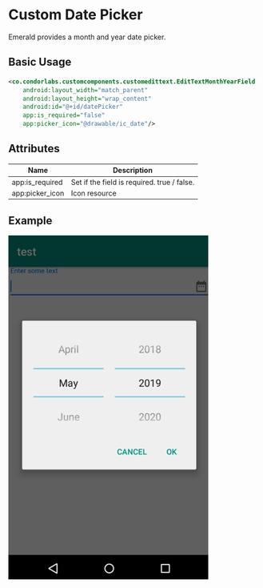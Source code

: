 # Custom Date Picker
Emerald provides a month and year date picker.

## Basic Usage

```xml
<co.condorlabs.customcomponents.customedittext.EditTextMonthYearField
    android:layout_width="match_parent"
    android:layout_height="wrap_content"
    android:id="@+id/datePicker"
    app:is_required="false"
    app:picker_icon="@drawable/ic_date"/>
```

## Attributes

| Name | Description |
| - | - |
| app:is_required | Set if the field is required. true / false. |
| app:picker_icon | Icon resource |

## Example
<img src="/Images/datepicker-example.png" width="400" heigth="400">

